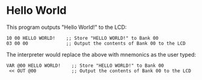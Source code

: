 # Hello World

This program outputs "Hello World!" to the LCD:

```
10 00 HELLO WORLD!    ;; Store "HELLO WORLD!" to Bank 00
03 00 00              ;; Output the contents of Bank 00 to the LCD
```

The interpreter would replace the above with mnemonics as the user typed:

```
VAR @00 HELLO WORLD!    ;; Store "HELLO WORLD!" to Bank 00
 << OUT @00             ;; Output the contents of Bank 00 to the LCD
```

